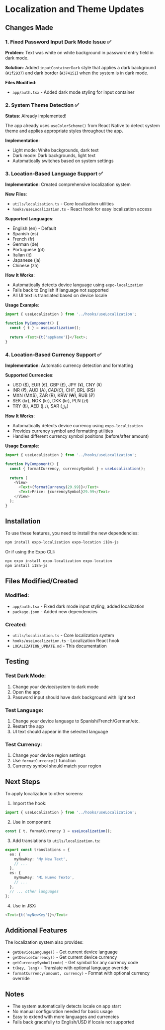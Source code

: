 # Localization and Theme Updates

## Changes Made

### 1. Fixed Password Input Dark Mode Issue ✅
**Problem**: Text was white on white background in password entry field in dark mode.

**Solution**: Added `inputContainerDark` style that applies a dark background (`#1f2937`) and dark border (`#374151`) when the system is in dark mode.

**Files Modified**:
- `app/auth.tsx` - Added dark mode styling for input container

### 2. System Theme Detection ✅
**Status**: Already implemented!

The app already uses `useColorScheme()` from React Native to detect system theme and applies appropriate styles throughout the app.

**Implementation**:
- Light mode: White backgrounds, dark text
- Dark mode: Dark backgrounds, light text
- Automatically switches based on system settings

### 3. Location-Based Language Support ✅
**Implementation**: Created comprehensive localization system

**New Files**:
- `utils/localization.ts` - Core localization utilities
- `hooks/useLocalization.ts` - React hook for easy localization access

**Supported Languages**:
- English (en) - Default
- Spanish (es)
- French (fr)
- German (de)
- Portuguese (pt)
- Italian (it)
- Japanese (ja)
- Chinese (zh)

**How It Works**:
- Automatically detects device language using `expo-localization`
- Falls back to English if language not supported
- All UI text is translated based on device locale

**Usage Example**:
```typescript
import { useLocalization } from '../hooks/useLocalization';

function MyComponent() {
  const { t } = useLocalization();
  
  return <Text>{t('appName')}</Text>;
}
```

### 4. Location-Based Currency Support ✅
**Implementation**: Automatic currency detection and formatting

**Supported Currencies**:
- USD ($), EUR (€), GBP (£), JPY (¥), CNY (¥)
- INR (₹), AUD (A$), CAD (C$), CHF, BRL (R$)
- MXN (MX$), ZAR (R), KRW (₩), RUB (₽)
- SEK (kr), NOK (kr), DKK (kr), PLN (zł)
- TRY (₺), AED (د.إ), SAR (﷼)

**How It Works**:
- Automatically detects device currency using `expo-localization`
- Provides currency symbol and formatting utilities
- Handles different currency symbol positions (before/after amount)

**Usage Example**:
```typescript
import { useLocalization } from '../hooks/useLocalization';

function MyComponent() {
  const { formatCurrency, currencySymbol } = useLocalization();
  
  return (
    <View>
      <Text>{formatCurrency(29.99)}</Text>
      <Text>Price: {currencySymbol}29.99</Text>
    </View>
  );
}
```

## Installation

To use these features, you need to install the new dependencies:

```bash
npm install expo-localization expo-location i18n-js
```

Or if using the Expo CLI:

```bash
npx expo install expo-localization expo-location
npm install i18n-js
```

## Files Modified/Created

### Modified:
- `app/auth.tsx` - Fixed dark mode input styling, added localization
- `package.json` - Added new dependencies

### Created:
- `utils/localization.ts` - Core localization system
- `hooks/useLocalization.ts` - Localization React hook
- `LOCALIZATION_UPDATE.md` - This documentation

## Testing

### Test Dark Mode:
1. Change your device/system to dark mode
2. Open the app
3. Password input should have dark background with light text

### Test Language:
1. Change your device language to Spanish/French/German/etc.
2. Restart the app
3. UI text should appear in the selected language

### Test Currency:
1. Change your device region settings
2. Use `formatCurrency()` function
3. Currency symbol should match your region

## Next Steps

To apply localization to other screens:

1. Import the hook:
```typescript
import { useLocalization } from '../hooks/useLocalization';
```

2. Use in component:
```typescript
const { t, formatCurrency } = useLocalization();
```

3. Add translations to `utils/localization.ts`:
```typescript
export const translations = {
  en: {
    myNewKey: 'My New Text',
    // ...
  },
  es: {
    myNewKey: 'Mi Nuevo Texto',
    // ...
  },
  // ... other languages
};
```

4. Use in JSX:
```typescript
<Text>{t('myNewKey')}</Text>
```

## Additional Features

The localization system also provides:

- `getDeviceLanguage()` - Get current device language
- `getDeviceCurrency()` - Get current device currency
- `getCurrencySymbol(code)` - Get symbol for any currency code
- `t(key, lang)` - Translate with optional language override
- `formatCurrency(amount, currency)` - Format with optional currency override

## Notes

- The system automatically detects locale on app start
- No manual configuration needed for basic usage
- Easy to extend with more languages and currencies
- Falls back gracefully to English/USD if locale not supported
